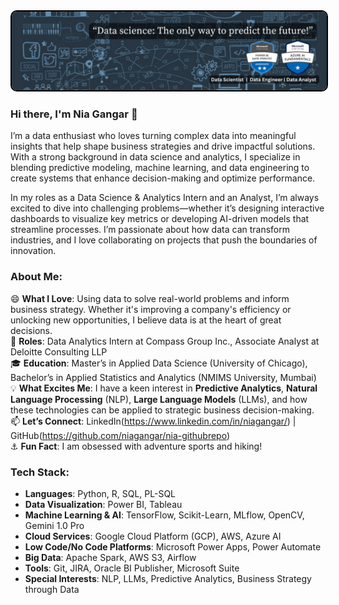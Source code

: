 <img src="https://github.com/niagangar10/niagangar10/blob/main/Untitled%20design.png?raw=true" alt="Bordered Image" style="border: 2px solid black; border-radius: 10px;">

### Hi there, I'm Nia Gangar 👋

I’m a data enthusiast who loves turning complex data into meaningful insights that help shape business strategies and drive impactful solutions. With a strong background in data science and analytics, I specialize in blending predictive modeling, machine learning, and data engineering to create systems that enhance decision-making and optimize performance. 

In my roles as a Data Science & Analytics Intern and an Analyst, I’m always excited to dive into challenging problems—whether it’s designing interactive dashboards to visualize key metrics or developing AI-driven models that streamline processes. I’m passionate about how data can transform industries, and I love collaborating on projects that push the boundaries of innovation.

### About Me:
😄 **What I Love**: Using data to solve real-world problems and inform business strategy. Whether it's improving a company's efficiency or unlocking new opportunities, I believe data is at the heart of great decisions.  
💼 **Roles**: Data Analytics Intern at Compass Group Inc., Associate Analyst at Deloitte Consulting LLP  
🎓 **Education**: Master’s in Applied Data Science (University of Chicago), Bachelor’s in Applied Statistics and Analytics (NMIMS University, Mumbai)  
💡 **What Excites Me**: I have a keen interest in **Predictive Analytics**, **Natural Language Processing** (NLP), **Large Language Models** (LLMs), and how these technologies can be applied to strategic business decision-making.  
📫 **Let’s Connect**: LinkedIn(https://www.linkedin.com/in/niagangar/) | GitHub(https://github.com/niagangar/nia-githubrepo)  
⚓ **Fun Fact**: I am obsessed with adventure sports and hiking!

### Tech Stack:
- **Languages**: Python, R, SQL, PL-SQL  
- **Data Visualization**: Power BI, Tableau  
- **Machine Learning & AI**: TensorFlow, Scikit-Learn, MLflow, OpenCV, Gemini 1.0 Pro  
- **Cloud Services**: Google Cloud Platform (GCP), AWS, Azure AI  
- **Low Code/No Code Platforms**: Microsoft Power Apps, Power Automate  
- **Big Data**: Apache Spark, AWS S3, Airflow  
- **Tools**: Git, JIRA, Oracle BI Publisher, Microsoft Suite  
- **Special Interests**: NLP, LLMs, Predictive Analytics, Business Strategy through Data
